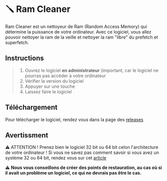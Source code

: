 # :screwdriver: Ram Cleaner
Ram Cleaner est un nettoyeur de Ram (Random Access Memory) qui détermine la puissance de votre ordinateur. Avec ce logiciel, vous allez pouvoir nettoyer la ram de la veille et nettoyer la ram "libre" du prefetch et superfetch.
## Instructions
> 1) Ouvrez le logiciel **en administrateur** (important, car le logiciel ne pourras pas accéder à votre ordinateur
> 2) Vérifier la version du logiciel 
> 3) Appuyer sur une touche
> 4) Laissez faire le logiciel
## Téléchargement
Pour télécharger le logiciel, rendez vous dans la page des [releases](https://github.com/Luckyluka17/Ram-Cleaner/releases)
## Avertissment
:warning: ATTENTION ! Prenez bien le logiciel 32 bit ou 64 bit celon l'architecture de votre ordinateur !
Si vous ne savez pas comment savoir si vous avez un système 32 ou 64 bit, rendez vous sur cet [article](https://lecrabeinfo.net/32-ou-64-bits-comment-savoir.html)

:warning: **Nous vous conseillons de créer des points de restauration, au cas où si il avait un problème un logiciel, ce qui ne devrais pas être le cas.**
